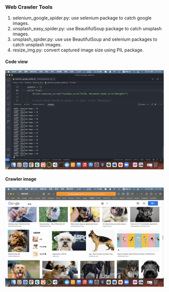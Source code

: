 ### Web Crawler Tools ###

1. selenium_google_spider.py: use selenium package to catch google images.
2. unsplash_easy_spider.py: use BeautifulSoup package to catch unsplash images.
3. unsplash_spider.py: use use BeautifulSoup and selenium packages to catch unsplash images.
4. resize_img.py: convert captured image size using PIL package.


#### Code view ####
![code](https://github.com/tonyhsu32/Image-Crawler/blob/master/截圖%202022-02-05%20上午2.53.32.png)

#### Crawler image ####
![captured image](https://github.com/tonyhsu32/Image-Crawler/blob/master/截圖%202022-02-05%20上午2.49.12.png)
